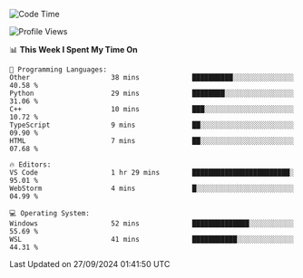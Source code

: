 <!--START_SECTION:waka-->
![Code Time](http://img.shields.io/badge/Code%20Time-726%20hrs%2029%20mins-blue)

![Profile Views](http://img.shields.io/badge/Profile%20Views-8-blue)

📊 **This Week I Spent My Time On** 

```text
💬 Programming Languages: 
Other                    38 mins             ██████████░░░░░░░░░░░░░░░   40.58 % 
Python                   29 mins             ████████░░░░░░░░░░░░░░░░░   31.06 % 
C++                      10 mins             ███░░░░░░░░░░░░░░░░░░░░░░   10.72 % 
TypeScript               9 mins              ██░░░░░░░░░░░░░░░░░░░░░░░   09.90 % 
HTML                     7 mins              ██░░░░░░░░░░░░░░░░░░░░░░░   07.68 % 

🔥 Editors: 
VS Code                  1 hr 29 mins        ████████████████████████░   95.01 % 
WebStorm                 4 mins              █░░░░░░░░░░░░░░░░░░░░░░░░   04.99 % 

💻 Operating System: 
Windows                  52 mins             ██████████████░░░░░░░░░░░   55.69 % 
WSL                      41 mins             ███████████░░░░░░░░░░░░░░   44.31 % 
```


 Last Updated on 27/09/2024 01:41:50 UTC
<!--END_SECTION:waka-->
